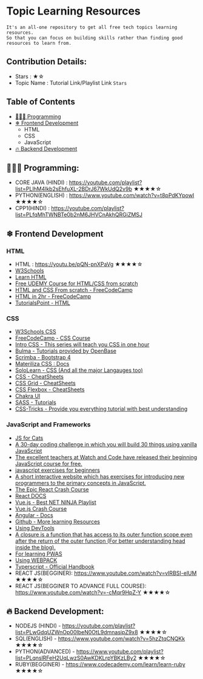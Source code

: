 # Topic Learning Resources
    It's an all-one repository to get all free tech topics learning resources.
    So that you can focus on building skills rather than finding good resources to learn from.
 


## Contribution Details:

- Stars : ★☆
- Topic Name : Tutorial Link/Playlist Link `Stars`


## Table of Contents

- [👩🏻‍💻 Programming](#programming)
- [❄ Frontend Development](#frontend-development)
  - HTML
  - CSS
  - JavaScript
- [🔥 Backend Development](#backend-development)


## 👩🏻‍💻 Programming: 
- CORE JAVA (HINDI) : https://youtube.com/playlist?list=PLlhM4lkb2sEhfuXL-2BDrJ67WkUdQ2v9b ★★★★☆
- PYTHON(ENGLISH) : https://www.youtube.com/watch?v=t8pPdKYpowI  ★★★★☆
- CPP1(HINDI) : https://youtube.com/playlist?list=PLfqMhTWNBTe0b2nM6JHVCnAkhQRGiZMSJ

## ❄ Frontend Development

### HTML

- HTML : https://youtu.be/pQN-pnXPaVg ★★★★☆
- <a href="https://www.w3schools.com/" target="_blank">W3Schools</a>   
- <a href="https://www.learn-html.org/" target="_blank">Learn HTML</a>  
- <a href="https://www.udemy.com/course/web-development-learn-by-doing-html5-css3-from-scratch-introductory/?LSNPUBID=JVFxdTr9V80&ranEAID=JVFxdTr9V80&ranMID=39197&ranSiteID=JVFxdTr9V80-.kQm3jmcBuCh.MiOQl7t4Q&utm_medium=udemyads&utm_source=aff-campaign" target="_blank">Free UDEMY Course for HTML/CSS from scratch</a>  
- <a href="https://www.youtube.com/watch?v=mU6anWqZJcc" target="_blank">HTML and CSS From scratch - FreeCodeCamp</a>  
- <a href="https://www.youtube.com/watch?v=pQN-pnXPaVg" target="_blank">HTML in 2hr - FreeCodeCamp</a>  
- <a href="http://www.tutorialspoint.com/html/html_tutorial.pdf" target="_blank">TutorialsPoint - HTML</a>


### CSS
- <a href="https://www.w3schools.com/css/" target="_blank">W3Schools CSS</a>  
- <a href="https://www.freecodecamp.org/" target="_blank">FreeCodeCamp - CSS Course</a>  
- <a href="https://scrimba.com/learn/introtocss" target="_blank">Intro CSS - This series will teach you CSS in one hour</a>  
- <a href="https://openbase.io/js/bulma/tutorials" target="_blank">Bulma - Tutorials provided by OpenBase</a>  
- <a href="https://scrimba.com/learn/bootstrap4" target="_blank">Scrimba - Bootstrap 4</a>  
- <a href="https://materializecss.com/" target="_blank">Materiliza CSS : Docs</a>  
- <a href="https://www.sololearn.com/" target="_blank">SoloLearn - CSS (And all the major Langauges too)</a>  
- <a href="http://overapi.com/css" target="_blank">CSS - CheatSheets</a>  
- <a href="http://grid.malven.co/" target="_blank">CSS Grid - CheatSheets</a>  
- <a href="https://darekkay.com/dev/flexbox-cheatsheet.html" target="_blank">CSS Flexbox - CheatSheets</a>  
- <a href="https://chakra-ui.com/getting-started" target="_blank">Chakra UI</a>  
- <a href="https://www.w3schools.com/sass/">SASS - Tutorials</a>  
- <a href="https://css-tricks.com/">CSS-Tricks - Provide you everything tutorial with best understanding</a>

### JavaScript and Frameworks


- <a href="http://jsforcats.com/" target="_blank">JS for Cats</a>  
- <a href="https://javascript30.com/" target="_blank">A 30-day coding challenge in which you will build 30 things using vanilla JavaScript</a>  
- <a href="https://watchandcode.com/p/practical-javascript" target="_blank">The excellent teachers at Watch and Code have released their beginning JavaScript course for free. </a>  
- <a href="http://www.asmarterwaytolearn.com/js/index-of-exercises.html" target="_blank"> javascript exercises for beginners</a>  
- <a href="https://www.learn-js.org/" target="_blank">A short interactive website which has exercises for introducing new programmers to the primary concepts in JavaScript.</a>  
- <a href="https://www.youtube.com/watch?v=A71aqufiNtQ" target="_blank">The Epic React Crash Course</a>  
- <a href="https://reactjs.org/docs/hello-world.html" target="_blank">React DOCS</a>  
- <a href="https://www.youtube.com/playlist?list=PL4cUxeGkcC9gQcYgjhBoeQH7wiAyZNrYa" target="_blank">Vue.js - Best NET NINJA Playlist</a>  
- <a href="https://www.youtube.com/watch?v=Wy9q22isx3U" target="_blank">Vue.js Crash Course</a>  
- <a href="https://angular.io/" target="_blank">Angular - Docs </a>  
- <a href="https://github.com/avatsaev/angular-learning-resources" target="_blank">Github - More learning Resources</a>  
- <a href="https://developer.mozilla.org/en-US/docs/Learn/Common_questions/What_are_browser_developer_tools" target="_blank">Using DevTools</a>  
- <a href="https://medium.com/@prashantramnyc/javascript-closures-simplified-d0d23fa06ba4" target="_blank">A closure is a function that has access to its outer function scope even after the return of the outer function (For better understanding head inside the blog).</a>  
- <a href="https://developers.google.com/web/progressive-web-apps/" target="_blank">For learning PWAS</a>  
- <a href="https://webpack.js.org/" target="_blank">Using WEBPACK</a>  
- <a href="https://www.typescriptlang.org/docs/handbook/basic-types.html" target="_blank">Typerscript - Official Handbook</a>
- REACT JS(BEGGINER): https://www.youtube.com/watch?v=vIRBSI-elUM ★★★★☆
- REACT JS(BEGGINER TO ADVANCE FULL COURSE): https://www.youtube.com/watch?v=-cMqr9HpZ-Y ★★★★☆

## 🔥 Backend Development:
- NODEJS (HINDI) - https://youtube.com/playlist?list=PLwGdqUZWnOp00IbeN0OtL9dmnasipZ9x8 ★★★★☆
- SQL(ENGLISH) - https://www.youtube.com/watch?v=5hzZtqCNQKk  ★★★★☆
- PYTHON(ADVANCED) - https://www.youtube.com/playlist?list=PLqnslRFeH2UqLwzS0AwKDKLrpYBKzLBy2  ★★★★☆
- RUBY(BEGGINER) - https://www.codecademy.com/learn/learn-ruby  ★★★★☆

